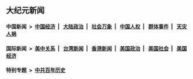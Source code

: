 ## 大纪元新闻

#### 中国新闻 &nbsp;>&nbsp; [中国经济](indexes/ncid283/README.md?09190045) &nbsp;| &nbsp; [大陆政治](indexes/ncid277/README.md?09190045) &nbsp;| &nbsp; [社会万象](indexes/ncid282/README.md?09190045) &nbsp;| &nbsp; [中国人权](indexes/ncid278/README.md?09190045) &nbsp;| &nbsp; [群体事件](indexes/ncid279/README.md?09190045) &nbsp;| &nbsp; [天灾人祸](indexes/ncid280/README.md?09190045)

#### 国际新闻 &nbsp;>&nbsp; [美中关系](indexes/nf1412576/README.md?09190045) &nbsp;| &nbsp; [台湾新闻](indexes/ncid1349361/README.md?09190045) &nbsp;| &nbsp; [香港新闻](indexes/ncid1349362/README.md?09190045) &nbsp;| &nbsp; [美国政治](indexes/ncid1078159/README.md?09190045) &nbsp;| &nbsp; [美国社会](indexes/ncid1078160/README.md?09190045) &nbsp;| &nbsp; [美国经济](indexes/ncid1078158/README.md?09190045)

#### 特别专题 &nbsp;>&nbsp; [中共百年历史](https://github.com/easy2view/epoch-special/blob/master/README.md?09190045)  
